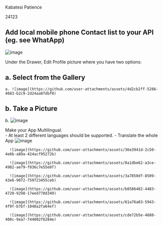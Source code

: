Kabatesi Patience

24123

 Add local mobile phone Contact list to your API (eg. see WhatApp)
------------------------------------------------------------------


![image](https://github.com/user-attachments/assets/effabcca-37df-4586-bf8c-ebba71b94f82)


Under the Drawer, Edit Profile picture where you have two options:

  a. Select from the Gallery
  ---------------------------
  

    a. ![image](https://github.com/user-attachments/assets/4d2cb2ff-5286-4683-b2c9-2d24aa8fdbf0)
    
  b. Take a Picture
  ------------------
  
  
  b. ![image](https://github.com/user-attachments/assets/1e10ab0e-e532-45ee-8eaf-f8b52bc0ff35)

  Make your App Multilingual.      
      - At least 2 different languages should be supported.
      - Translate the whole App
      ![image](https://github.com/user-attachments/assets/8ccb484e-a7c9-4cfd-b382-c5144766013d)

      ![image](https://github.com/user-attachments/assets/36e3941d-2c50-4e6b-a89a-424acf95272b)

      ![image](https://github.com/user-attachments/assets/8a1dbe62-a3ce-4982-ae79-f036c7e55e0f)

      ![image](https://github.com/user-attachments/assets/3a7850df-8509-43e6-9072-759723455ceb)
      
      ![image](https://github.com/user-attachments/assets/b8586482-4483-4720-9298-17eed770d349)
      
      ![image](https://github.com/user-attachments/assets/61a76a03-5943-4f9f-b7bf-1048a2fa64ef)

      ![image](https://github.com/user-attachments/assets/cde72b5e-4688-400c-9ea7-744002f6284e)









